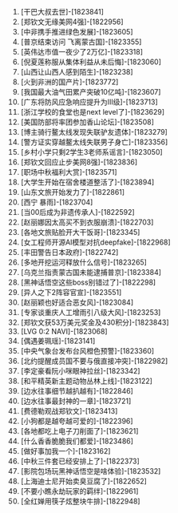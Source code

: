
1. [干巴大叔去世]-[1823841]
1. [郑钦文无缘美网4强]-[1822956]
1. [中非携手推进绿色发展]-[1823605]
1. [普京结束访问 飞离蒙古国]-[1823355]
1. [英伟达市值一夜少了2万亿]-[1823318]
1. [倪夏莲称服从集体利益从未后悔]-[1823060]
1. [山西让山西人感到陌生]-[1823238]
1. [火到非洲的国产片]-[1823772]
1. [我国最大油气田累产突破10亿吨]-[1823607]
1. [广东将防风应急响应提升为Ⅲ级]-[1823713]
1. [浙江学校的食堂也是next level了]-[1823629]
1. [美国防部将率团参加香山论坛]-[1823508]
1. [博主骑行鳌太线发现失联驴友遗体]-[1823279]
1. [警方证实穿越鳌太线失联男子身亡]-[1823356]
1. [乡村小学只剩2学生3老师系谣言]-[1823050]
1. [郑钦文回应止步美网8强]-[1823836]
1. [职场中秋福利大赏]-[1823571]
1. [大学生开始在宿舍楼道整活了]-[1823894]
1. [山东文旅开始发力了]-[1822861]
1. [西宁 暴雨]-[1823704]
1. [当00后成为非遗传承人]-[1822592]
1. [赵丽娜因太高买不到衣服崩溃]-[1822703]
1. [各地文旅贴脸开大干饭哥]-[1823345]
1. [女工程师开源AI模型对抗deepfake]-[1822968]
1. [丰田警告日本政府]-[1822742]
1. [多地开挖运河释放什么信号]-[1823265]
1. [乌克兰指责蒙古国未能逮捕普京]-[1823384]
1. [黑神话悟空这些boss别错过了]-[1822298]
1. [异人之下2阵容官宣]-[1823551]
1. [赵丽颖也好适合恶女风]-[1823084]
1. [专家谈重庆人工增雨引八级大风]-[1823253]
1. [郑钦文获53万美元奖金及430积分]-[1823843]
1. [LVG 0:2 NAVI]-[1823068]
1. [偶遇姜珮瑶]-[1823141]
1. [中央气象台发布台风橙色预警]-[1823360]
1. [北约提醒成员国不要与俄直接冲突]-[1822982]
1. [李定豪看阮小咪眼神拉丝]-[1823342]
1. [和平精英新主题动物丛林上线]-[1823122]
1. [边水往事细节越扒越有]-[1822846]
1. [边水往事最封神的一章]-[1823721]
1. [费德勒观战郑钦文]-[1823413]
1. [小狗都是越夸越可爱的]-[1822396]
1. [各地都吃上电子刀削面了]-[1823621]
1. [什么香香脆脆我们都爱]-[1823486]
1. [做好事加我一个]-[1823162]
1. [中秋三件套已经安排上了]-[1822373]
1. [影院包场玩黑神话悟空是啥体验]-[1823532]
1. [上海迪士尼开始卖臭豆腐了]-[1822652]
1. [不要小瞧永劫玩家的羁绊]-[1822961]
1. [全红婵用筷子炫整块牛排]-[1822948]
